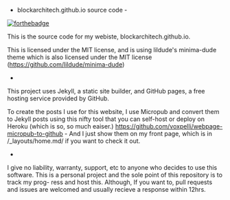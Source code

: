 - blockarchitech.github.io source code -

[![forthebadge](https://forthebadge.com/images/badges/0-percent-optimized.svg)](https://forthebadge.com)

This is the source code for my webiste, blockarchitech.github.io.

This is licensed under the MIT license, and is using lildude's minima-dude theme which is also licensed under the MIT license (https://github.com/lildude/minima-dude)

-
This project uses Jekyll, a static site builder, and GitHub pages, a free hosting service provided by GitHub.

To create the posts I use for this website, I use Micropub and convert them to Jekyll posts using this nifty tool that you can self-host or deploy on Heroku (which is so, so much eaiser.) https://github.com/voxpelli/webpage-micropub-to-github - And I just show them on my front page, which is in /_layouts/home.md/ if you want to check it out.

-
I give no liability, warranty, support, etc to anyone who decides to use this software. This is a personal project and the sole point of this repository is to track my prog-
ress and host this. Although, If you want to, pull requests and issues are welcomed and usually recieve a response within 12hrs.

